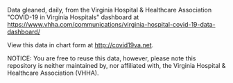 Data gleaned, daily, from the Virginia Hospital & Healthcare Association "COVID-19 in Virginia Hospitals" dashboard at https://www.vhha.com/communications/virginia-hospital-covid-19-data-dashboard/

View this data in chart form at http://covid19va.net.

NOTICE:  You are free to reuse this data, however, please note this repository is neither maintained by, nor affiliated with, the Virginia Hospital & Healthcare Association (VHHA).